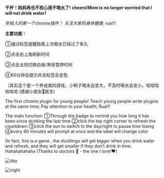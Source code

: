 
**干杯！妈妈再也不担心我不喝水了!**
**cheers!Mom is no longer worried that I will not drink water!**

*年轻人的第一个chrome插件！*
*关注大家的身体健康;*
*rua!!!*

**主要功能：**

①通过标签提醒距离上次喝水已经过了多久

②点击右上角刷新时间

③点击太阳切换白昼/黑夜暂停时间

④60分钟会提示并且标签会变色

（其实这个是一个养成类的游戏，小鸭子喝水会变大，不及时喝水会变小。哈哈哈哈哈哈
(感谢小朋友🐏医生)

The first chrome plugin for young people!
Teach young people write plugins at the same time;
Pay attention to your health;
Rua!!!

The main function:
①Through the badge to remind you how long it has been since drinking the last time
②click the top right corner to refresh the countdown
③click the sun to switch to the day/night to pause time losing
④every 60 minutes will prompt at once and the label will change color

(In fact, this is a game , the ducklings will get bigger when you drink water and refresh, and they will get smaller if they don’t drink in time. Hahahahahaha
(Thanks to doctors 🐏 - the one I love!❤)

![day](http://p0.meituan.net/dpgroup/e6c968d702f336e8d2df47f4adf7ec0639097.png)

![night](http://p1.meituan.net/dpgroup/a95fc0ee6e4ec1cc62a3b21e2271e6eb42003.png)
